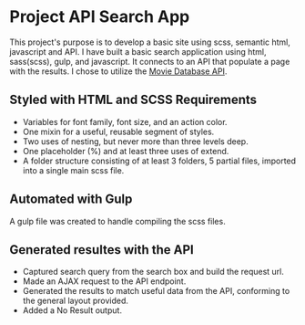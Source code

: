 # Project API Search App

This project's purpose is to develop a basic site using scss, semantic html, javascript and API. I have built a basic search application using html, sass(scss), gulp, and javascript. It connects to an API that populate a page with the results. I chose to utilize the [Movie Database API](https://developers.themoviedb.org/3/getting-started/introduction).

## Styled with HTML and SCSS Requirements

* Variables for font family, font size, and an action color.
* One mixin for a useful, reusable segment of styles.
* Two uses of nesting, but never more than three levels deep.
* One placeholder (%) and at least three uses of extend.
* A folder structure consisting of at least 3 folders, 5 partial files, imported into a single main scss file.

## Automated with Gulp

A gulp file was created to handle compiling the scss files.

## Generated resultes with the API

* Captured search query from the search box and build the request url.
* Made an AJAX request to the API endpoint.
* Generated the results to match useful data from the API, conforming to the general layout provided.
* Added a No Result output.